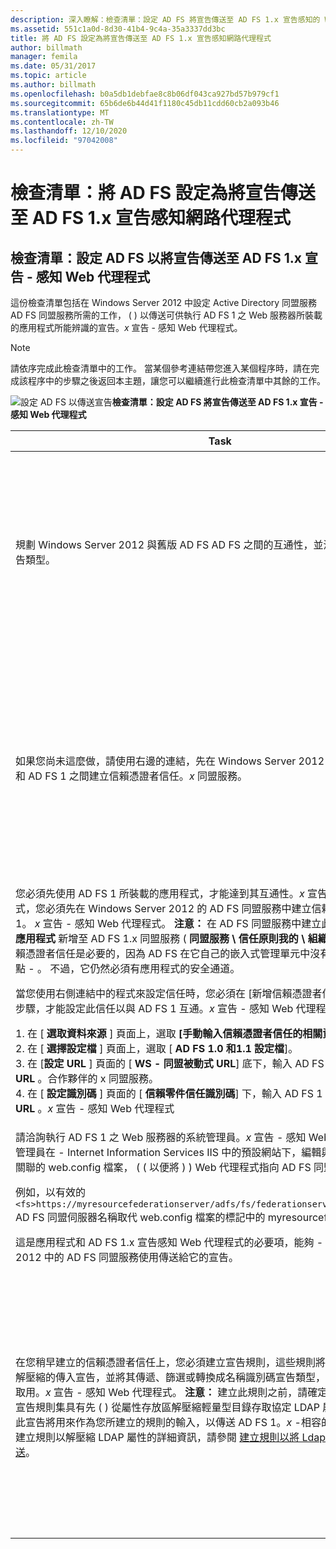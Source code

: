 ```yaml
---
description: 深入瞭解：檢查清單：設定 AD FS 將宣告傳送至 AD FS 1.x 宣告感知的 Web 代理程式
ms.assetid: 551c1a0d-8d30-41b4-9c4a-35a3337dd3bc
title: 將 AD FS 設定為將宣告傳送至 AD FS 1.x 宣告感知網路代理程式
author: billmath
manager: femila
ms.date: 05/31/2017
ms.topic: article
ms.author: billmath
ms.openlocfilehash: b0a5db1debfae8c8b06df043ca927bd57b979cf1
ms.sourcegitcommit: 65b6de6b44d41f1180c45db11cdd60cb2a093b46
ms.translationtype: MT
ms.contentlocale: zh-TW
ms.lasthandoff: 12/10/2020
ms.locfileid: "97042008"
---
```

# <a name="checklist-configuring-ad-fs-to-send-claims-to-an-ad-fs-1x-claims-aware-web-agent"></a>檢查清單：將 AD FS 設定為將宣告傳送至 AD FS 1.x 宣告感知網路代理程式


## <a name="checklist-configuring-ad-fs-to-send-claims-to-an-ad-fs-1x-claims-aware-web-agent"></a>檢查清單：設定 AD FS 以將宣告傳送至 AD FS 1.x 宣告 \- 感知 Web 代理程式
這份檢查清單包括在 Windows Server 2012 中設定 Active Directory 同盟服務 AD FS 同盟服務所需的工作， \( \) 以傳送可供執行 AD FS 1 之 Web 服務器所裝載的應用程式所能辨識的宣告。*x* 宣告 \- 感知 Web 代理程式。

> [!NOTE]
> 請依序完成此檢查清單中的工作。 當某個參考連結帶您進入某個程序時，請在完成該程序中的步驟之後返回本主題，讓您可以繼續進行此檢查清單中其餘的工作。

![設定 AD FS 以傳送宣告](media/2b05dce3-938f-4168-9b8f-1f4398cbdb9b.gif)**檢查清單：設定 AD FS 將宣告傳送至 AD FS 1.x 宣告 \- 感知 Web 代理程式**

|Task|參考|
|--------|-------------|
|規劃 Windows Server 2012 與舊版 AD FS AD FS 之間的互通性，並深入瞭解名稱識別碼宣告類型。|![設定 AD FS 以傳送](media/faa393df-4856-4431-9eda-4f4e5be72a90.gif)[與 AD FS 1.X 互通性的宣告規劃](/previous-versions/windows/it-pro/windows-server-2012-R2-and-2012/ff678040(v=ws.11))|
|如果您尚未這麼做，請使用右邊的連結，先在 Windows Server 2012 中的 AD FS 同盟服務和 AD FS 1 之間建立信賴憑證者信任。*x* 同盟服務。|[檢查清單：將 AD FS 設定為將宣告傳送至 AD FS 1.x 同盟服務](Checklist--Configuring-AD-FS-to-Send-Claims-to-an-AD-FS-1.x-Federation-Service.md)|
|您必須先使用 AD FS 1 所裝載的應用程式，才能達到其互通性。*x* 宣告 \- 感知 Web 代理程式，您必須先在 Windows Server 2012 的 AD FS 同盟服務中建立信賴憑證者信任至 AD FS 1。 *x* 宣告 \- 感知 Web 代理程式。 **注意：** 在 AD FS 同盟服務中建立此信任，相當於將新的 **應用程式** 新增至 AD FS 1.x 同盟服務 \( **同盟服務 \\ 信任原則我的 \\ 組織 \\ 應用程式** \) 。 此信賴憑證者信任是必要的，因為 AD FS 在它自己的嵌入式管理單元中沒有對等的 **應用程式** 節點 \- 。 不過，它仍然必須有應用程式的安全通道。<p>當您使用右側連結中的程式來設定信任時，您必須在 [新增信賴憑證者信任] 嚮導中進行下列步驟，才能設定此信任以與 AD FS 1 互通。*x* 宣告 \- 感知 Web 代理程式：<p>1. 在 [ **選取資料來源** ] 頁面上，選取 **[手動輸入信賴憑證者信任的相關資料**]。<br />2. 在 [ **選擇設定檔** ] 頁面上，選取 [ **AD FS 1.0 和1.1 設定檔**]。<br />3. 在 [**設定 URL** ] 頁面的 [ **WS \- 同盟被動式 URL**] 底下，輸入 AD FS 1 中定義的 **應用程式 URL** 。合作夥伴的 x 同盟服務。<br />4. 在 [ **設定識別碼** ] 頁面的 [ **信賴零件信任識別碼**] 下，輸入 AD FS 1 中定義的 **應用程式 URL**  。*x* 宣告 \- 感知 Web 代理程式|![設定 AD FS 以手動方式](media/faa393df-4856-4431-9eda-4f4e5be72a90.gif)[建立信賴](../../ad-fs/operations/Create-a-Relying-Party-Trust.md)憑證者信任|
|請洽詢執行 AD FS 1 之 Web 服務器的系統管理員。*x* 宣告 \- 感知 Web 代理程式，並讓系統管理員在 \- Internet Information Services IIS 中的預設網站下，編輯與宣告感知應用程式相關聯的 web.config 檔案， \( \( 以便將 \) \) Web 代理程式指向 AD FS 同盟服務。<p>例如，以有效的 `<fs>https://myresourcefederationserver/adfs/fs/federationserverservice.asmx</fs>` AD FS 同盟伺服器名稱取代 web.config 檔案的標記中的 myresourcefederationserver。<p>這是應用程式和 AD FS 1.x 宣告感知 Web 代理程式的必要項，能夠 \- 從 Windows Server 2012 中的 AD FS 同盟服務使用傳送給它的宣告。|N\/A|
|在您稍早建立的信賴憑證者信任上，您必須建立宣告規則，這些規則將會接受從屬性存放區解壓縮的傳入宣告，並將其傳遞、篩選或轉換成名稱識別碼宣告類型，以供 AD FS 1 理解及取用。*x* 宣告 \- 感知 Web 代理程式。 **注意：** 建立此規則之前，請確定您用來建立此規則的宣告規則集具有先 \( \) 從屬性存放區解壓縮輕量型目錄存取協定 LDAP 屬性宣告之前的規則。 此宣告將用來作為您所建立的規則的輸入，以傳送 AD FS 1。*x* \-相容的宣告。 如需有關如何建立規則以解壓縮 LDAP 屬性的詳細資訊，請參閱 [建立規則以將 Ldap 屬性作為宣告來傳送](../../ad-fs/operations/Create-a-Rule-to-Send-LDAP-Attributes-as-Claims.md)。|![設定 AD FS 以傳送宣告](media/faa393df-4856-4431-9eda-4f4e5be72a90.gif)[建立規則，以傳送 AD FS 1.X 相容的](../../ad-fs/operations/Create-a-Rule-to-Send-an-AD-FS-1x-Compatible-Claim.md)宣告|

